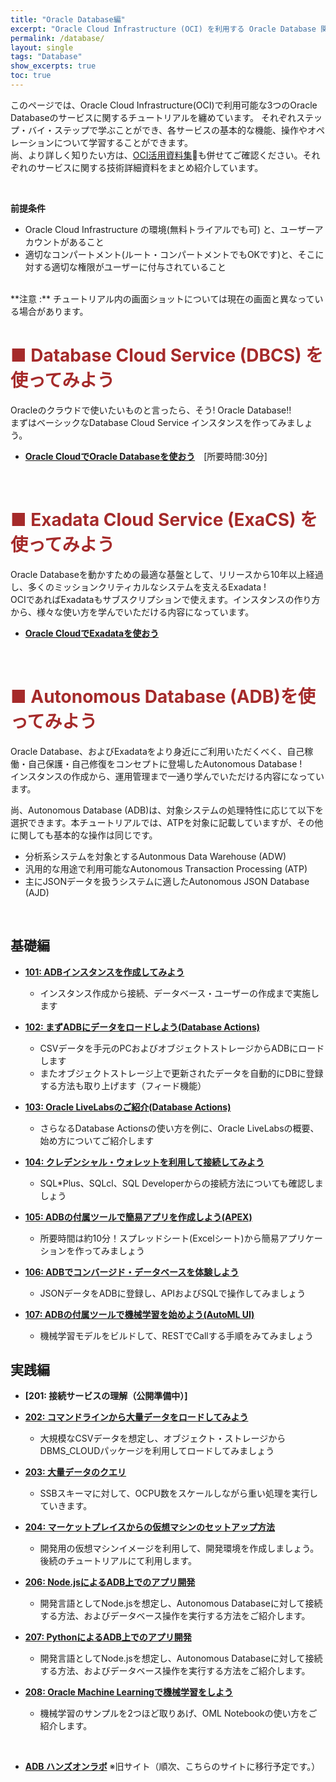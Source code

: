 ```yaml
---
title: "Oracle Database編"
excerpt: "Oracle Cloud Infrastructure (OCI) を利用する Oracle Database 関連のチュートリアルです。ミッションクリティカルなシステムで豊富な実績を持つ Exadata をパブリック・クラウド上で利用できる Exadata Cloud Service (ExaCS) や、一歩先を行くフルマネージドサービスである Autonomous Database (ADB) 等のサービスについて、基本的な操作方法を学習します。"
permalink: /database/
layout: single
tags: "Database"
show_excerpts: true
toc: true
---
```


このページでは、Oracle Cloud Infrastructure(OCI)で利用可能な3つのOracle Databaseのサービスに関するチュートリアルを纏めています。
それぞれステップ・バイ・ステップで学ぶことができ、各サービスの基本的な機能、操作やオペレーションについて学習することができます。  
尚、より詳しく知りたい方は、[OCI活用資料集](https://oracle-japan.github.io/ocidocs/services/database/)も併せてご確認ください。それぞれのサービスに関する技術詳細資料をまとめ紹介しています。

<br>

**前提条件**
+ Oracle Cloud Infrastructure の環境(無料トライアルでも可) と、ユーザーアカウントがあること
+ 適切なコンパートメント(ルート・コンパートメントでもOKです)と、そこに対する適切な権限がユーザーに付与されていること

<br>
**注意 :** チュートリアル内の画面ショットについては現在の画面と異なっている場合があります。

<br/>

# <span style="color: brown; ">■ Database Cloud Service (DBCS) を使ってみよう</span>

Oracleのクラウドで使いたいものと言ったら、そう! Oracle Database!!  
まずはベーシックなDatabase Cloud Service インスタンスを作ってみましょう。
+ **[Oracle CloudでOracle Databaseを使おう](https://community.oracle.com/tech/welcome/discussion/4474262/)**　[所要時間:30分]  

<br/>

# <span style="color: brown; ">■ Exadata Cloud Service (ExaCS) を使ってみよう</span>

Oracle Databaseを動かすための最適な基盤として、リリースから10年以上経過し、多くのミッションクリティカルなシステムを支えるExadata !  
OCIであればExadataもサブスクリプションで使えます。インスタンスの作り方から、様々な使い方を学んでいただける内容になっています。

+ **[Oracle CloudでExadataを使おう](https://community.oracle.com/docs/DOC-1038411/)**   

<br/>

# <span style="color: brown; ">■ Autonomous Database (ADB)を使ってみよう</span>

Oracle Database、およびExadataをより身近にご利用いただくべく、自己稼働・自己保護・自己修復をコンセプトに登場したAutonomous Database !  
インスタンスの作成から、運用管理まで一通り学んでいただける内容になっています。

尚、Autonomous Database (ADB)は、対象システムの処理特性に応じて以下を選択できます。本チュートリアルでは、ATPを対象に記載していますが、その他に関しても基本的な操作は同じです。  
* 分析系システムを対象とするAutonmous Data Warehouse (ADW)
* 汎用的な用途で利用可能なAutonomous Transaction Processing (ATP)
* 主にJSONデータを扱うシステムに適したAutonomous JSON Database (AJD)

<br/>

## 基礎編

+ **[101: ADBインスタンスを作成してみよう](/ocitutorials/database/adb101-provisioning/)**  
    * インスタンス作成から接続、データベース・ユーザーの作成まで実施します
    
+ **[102: まずADBにデータをロードしよう(Database Actions)](/ocitutorials/database/adb102-dataload/)**  
    * CSVデータを手元のPCおよびオブジェクトストレージからADBにロードします
    * またオブジェクトストレージ上で更新されたデータを自動的にDBに登録する方法も取り上げます（フィード機能）

+ **[103: Oracle LiveLabsのご紹介(Database Actions)](/ocitutorials/database/adb103-livelabs/)**  
    * さらなるDatabase Actionsの使い方を例に、Oracle LiveLabsの概要、始め方についてご紹介します

+ **[104: クレデンシャル・ウォレットを利用して接続してみよう](/ocitutorials/database/adb104-connect-using-wallet/)**  
    * SQL*Plus、SQLcl、SQL Developerからの接続方法についても確認しましょう
    
+ **[105: ADBの付属ツールで簡易アプリを作成しよう(APEX)](/ocitutorials/database/adb105-create-apex-app/)**  
    * 所要時間は約10分！スプレッドシート(Excelシート)から簡易アプリケーションを作ってみましょう
    
+ **[106: ADBでコンバージド・データベースを体験しよう](/ocitutorials/database/adb106-json/)**  
    * JSONデータをADBに登録し、APIおよびSQLで操作してみましょう

+ **[107: ADBの付属ツールで機械学習を始めよう(AutoML UI)](/ocitutorials/database/adb107-machine-learning/)**  
    * 機械学習モデルをビルドして、RESTでCallする手順をみてみましょう
    
## 実践編

+ **[201: 接続サービスの理解（公開準備中）]**  

+ **[202: コマンドラインから大量データをロードしてみよう](/ocitutorials/database/adb202-dataload-dbms-cloud/)**  
    * 大規模なCSVデータを想定し、オブジェクト・ストレージからDBMS_CLOUDパッケージを利用してロードしてみましょう
    
+ **[203: 大量データのクエリ](/ocitutorials/database/adb203-bulk-query/)**
    * SSBスキーマに対して、OCPU数をスケールしながら重い処理を実行していきます。

+ **[204: マーケットプレイスからの仮想マシンのセットアップ方法](/ocitutorials/database/adb204-setup-VM/)**  
    * 開発用の仮想マシンイメージを利用して、開発環境を作成しましょう。後続のチュートリアルにて利用します。

+ **[206: Node.jsによるADB上でのアプリ開発](/ocitutorials/database/adb206-appdev-nodejs/)**  
    * 開発言語としてNode.jsを想定し、Autonomous Databaseに対して接続する方法、およびデータベース操作を実行する方法をご紹介します。

+ **[207: PythonによるADB上でのアプリ開発](/ocitutorials/database/adb207-appdev-python/)**  
    * 開発言語としてNode.jsを想定し、Autonomous Databaseに対して接続する方法、およびデータベース操作を実行する方法をご紹介します。

+ **[208: Oracle Machine Learningで機械学習をしよう](/ocitutorials/database/adb208-oml-notebook/)**  
    * 機械学習のサンプルを2つほど取りあげ、OML Notebookの使い方をご紹介します。


<br/>

 + **[ADB ハンズオンラボ](https://community.oracle.com/tech/developers/discussion/4474304/autonomous-database-%E3%83%8F%E3%83%B3%E3%82%BA%E3%82%AA%E3%83%B3%E3%83%A9%E3%83%9C-adb-hol)**  ※旧サイト（順次、こちらのサイトに移行予定です。）

<!-- 

## 移行編
## データ連携編
## 運用管理編
## Livelabsのお勧めコンテンツのご紹介
## ADBに関するよくあるFAQ

  -->  


<br/>





